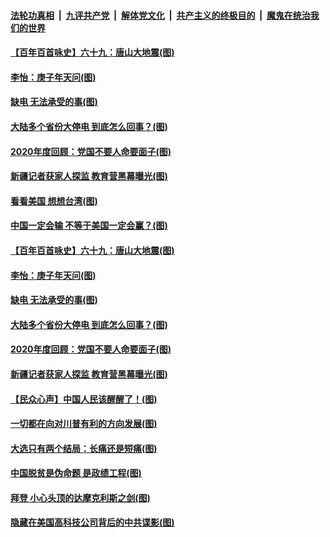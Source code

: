 ####  [法轮功真相](../../../../basic/blob/master/README.md?t=12230802) &nbsp;|&nbsp; [九评共产党](../../../../9ping.md/blob/master/README.md?t=12230802) &nbsp;|&nbsp; [解体党文化](../../../../jtdwh.md/blob/master/README.md?t=12230802)  &nbsp;|&nbsp; [共产主义的终极目的](../../../../gczydzjmd.md/blob/master/README.md?t=12230802) &nbsp;|&nbsp; [魔鬼在统治我们的世界](../../../../mgztzwmdsj.md/blob/master/README.md?t=12230802) 

#### [【百年百首咏史】六十九：唐山大地震(图)](../pages/p4/956719.md?t=12230802) 

#### [李怡：庚子年天问(图)](../pages/p4/956601.md?t=12230802) 

#### [缺电 无法承受的事(图)](../pages/p4/956604.md?t=12230802) 

#### [大陆多个省份大停电 到底怎么回事？(图)](../pages/p4/956600.md?t=12230802) 

#### [2020年度回顾：党国不要人命要面子(图)](../pages/p4/956598.md?t=12230802) 

#### [新疆记者获家人探监 教育营黑幕曝光(图)](../pages/p4/956517.md?t=12230802) 

#### [看看美国 想想台湾(图)](../pages/p4/956723.md?t=12230802) 

#### [中国一定会输 不等于美国一定会赢？(图)](../pages/p4/956720.md?t=12230802) 

#### [【百年百首咏史】六十九：唐山大地震(图)](../pages/p4/956719.md?t=12230802) 



#### [李怡：庚子年天问(图)](../pages/p4/956601.md?t=12230802) 

#### [缺电 无法承受的事(图)](../pages/p4/956604.md?t=12230802) 

#### [大陆多个省份大停电 到底怎么回事？(图)](../pages/p4/956600.md?t=12230802) 

#### [2020年度回顾：党国不要人命要面子(图)](../pages/p4/956598.md?t=12230802) 




#### [新疆记者获家人探监 教育营黑幕曝光(图)](../pages/p4/956517.md?t=12230802) 

#### [【民众心声】中国人民该醒醒了！(图)](../pages/p4/956239.md?t=12230802) 


#### [一切都在向对川普有利的方向发展(图)](../pages/p4/956511.md?t=12230802) 

#### [大选只有两个结局：长痛还是短痛(图)](../pages/p4/956505.md?t=12230802) 

#### [中国脱贫是伪命题 是政绩工程(图)](../pages/p4/956502.md?t=12230802) 

#### [拜登 小心头顶的达摩克利斯之剑(图)](../pages/p4/956498.md?t=12230802) 

#### [隐藏在美国高科技公司背后的中共谍影(图)](../pages/p4/956497.md?t=12230802) 

